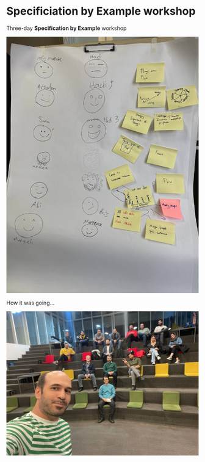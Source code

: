# Specificiation by Example workshop

Three-day **Specification by Example** workshop


![(How did it start?)!](/assets/images/h-board.jpg)


How it was going...

![(How did it end?)!](/assets/images/sbe.jpg)

